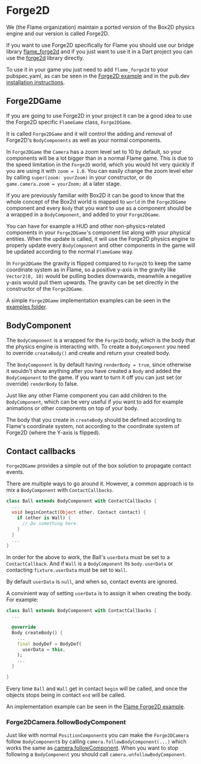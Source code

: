 # Forge2D

We (the Flame organization) maintain a ported version of the Box2D physics engine and our version
is called Forge2D.

If you want to use Forge2D specifically for Flame you should use our bridge library
[flame_forge2d](https://github.com/flame-engine/flame/tree/main/packages/flame_forge2d) and if you
just want to use it in a Dart project you can use the
[forge2d](https://github.com/flame-engine/forge2d) library directly.

To use it in your game you just need to add `flame_forge2d` to your pubspec.yaml, as can be seen
in the
[Forge2D example](https://github.com/flame-engine/flame/tree/main/packages/flame_forge2d/example)
and in the pub.dev [installation instructions](https://pub.dev/packages/flame_forge2d).


## Forge2DGame

If you are going to use Forge2D in your project it can be a good idea to use the Forge2D specific
`FlameGame` class, `Forge2DGame`.

It is called `Forge2DGame` and it will control the adding and removal of Forge2D's `BodyComponents`
as well as your normal components.

In `Forge2DGame` the `Camera` has a zoom level set to 10 by default, so your components will be a
lot bigger than in a normal Flame game. This is due to the speed limitation in the `Forge2D` world,
which you would hit very quickly if you are using it with `zoom = 1.0`. You can easily change the
zoom level eiter by calling `super(zoom: yourZoom)` in your constructor, or do
`game.camera.zoom = yourZoom;` at a later stage.

If you are previously familiar with Box2D it can be good to know that the whole concept of the
Box2d world is mapped to `world` in the `Forge2DGame` component and every `Body` that you want to
use as a component should be a wrapped in a `BodyComponent`, and added to your `Forge2DGame`.

You can have for example a HUD and other non-physics-related components in your `Forge2DGame`'s
component list along with your physical entities. When the update is called, it will use the Forge2D
physics engine to properly update every `BodyComponent` and other components in the game will be
updated according to the normal `FlameGame` way.

In `Forge2DGame` the gravity is flipped compared to `Forge2D` to keep the same coordinate system as
in Flame, so a positive y-axis in the gravity like `Vector2(0, 10)` would be pulling bodies
downwards, meanwhile a negative y-axis would pull them upwards. The gravity can be set directly in
the constructor of the `Forge2DGame`.

A simple `Forge2DGame` implementation examples can be seen in the
[examples folder](https://github.com/flame-engine/flame/tree/main/packages/flame_forge2d/example).


## BodyComponent

The `BodyComponent` is a wrapped for the `Forge2D` body, which is the body that the physics engine
is interacting with. To create a `BodyComponent` you need to override `createBody()` and create and
return your created body.

The `BodyComponent` is by default having `renderBody = true`, since otherwise it wouldn't show
anything after you have created a `Body` and added the `BodyComponent` to the game. If you want to
turn it off you can just set (or override) `renderBody` to false.

Just like any other Flame component you can add children to the `BodyComponent`, which can be very
useful if you want to add for example animations or other components on top of your body.

The body that you create in `createBody` should be defined according to Flame's coordinate system,
not according to the coordinate system of Forge2D (where the Y-axis is flipped).


## Contact callbacks

`Forge2DGame` provides a simple out of the box solution to propagate
contact events.

There are multiple ways to go around it. However, a common approach is
to mix a `BodyComponent` with `ContactCallbacks`.

```dart
class Ball extends BodyComponent with ContactCallbacks {
  ...
  void beginContact(Object other, Contact contact) {
    if (other is Wall) {
      // Do something here.
    }
  }
  ...
}
```

In order for the above to work, the Ball's `userData` must be set to a `ContactCallback`. And if `Wall` is a `BodyComponent` its `body.userData` or contacting `fixture.userData` must be set to `Wall`. 

By default `userData` is `null`, and when so, contact events are ignored.

A convinient way of setting `userData` is to assign it when creating the body. For example:

```dart
class Ball extends BodyComponent with ContactCallbacks {
  ...

  @override
  Body createBody() {
    ...
    final bodyDef = BodyDef(
      userData = this,
    );
    ...
  }

}
```

Every time `Ball` and `Wall` get in contact `begin` will be called, and once the objects stops being in contact `end` will be called.

An implementation example can be seen in the
[Flame Forge2D example](https://github.com/flame-engine/flame/blob/main/packages/flame_forge2d/example/lib/balls.dart).


### Forge2DCamera.followBodyComponent

Just like with normal `PositionComponent`s you can make the `Forge2DCamera` follow `BodyComponent`s
by calling `camera.followBodyComponent(...)` which works the same as
[camera.followComponent](../flame/camera_and_viewport.md#camerafollowcomponent). When you want to
stop following a `BodyComponent` you should call `camera.unfollowBodyComponent`.
